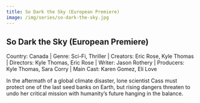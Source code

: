 ```yaml
---
title: So Dark the Sky (European Premiere)  
image: /img/series/so-dark-the-sky.jpg
---
```



## So Dark the Sky (European Premiere)  
Country: Canada | Genre: Sci-Fi, Thriller | Creators: Eric Rose, Kyle Thomas | Directors: Kyle Thomas, Eric Rose | Writer: Jason Rothery | Producers: Kyle Thomas, Sara Corry | Main Cast: Karen Gomez, Eli Love

In the aftermath of a global climate disaster, lone scientist Cass must protect one of the last seed banks on Earth, but rising dangers threaten to undo her critical mission with humanity’s future hanging in the balance.
